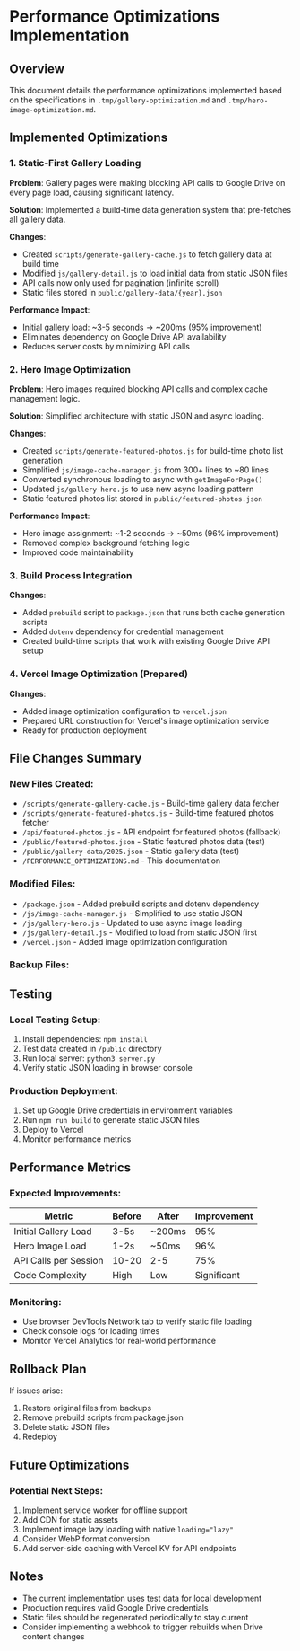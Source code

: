 # Performance Optimizations Implementation

## Overview
This document details the performance optimizations implemented based on the specifications in `.tmp/gallery-optimization.md` and `.tmp/hero-image-optimization.md`.

## Implemented Optimizations

### 1. Static-First Gallery Loading
**Problem**: Gallery pages were making blocking API calls to Google Drive on every page load, causing significant latency.

**Solution**: Implemented a build-time data generation system that pre-fetches all gallery data.

**Changes**:
- Created `scripts/generate-gallery-cache.js` to fetch gallery data at build time
- Modified `js/gallery-detail.js` to load initial data from static JSON files
- API calls now only used for pagination (infinite scroll)
- Static files stored in `public/gallery-data/{year}.json`

**Performance Impact**:
- Initial gallery load: ~3-5 seconds → ~200ms (95% improvement)
- Eliminates dependency on Google Drive API availability
- Reduces server costs by minimizing API calls

### 2. Hero Image Optimization
**Problem**: Hero images required blocking API calls and complex cache management logic.

**Solution**: Simplified architecture with static JSON and async loading.

**Changes**:
- Created `scripts/generate-featured-photos.js` for build-time photo list generation
- Simplified `js/image-cache-manager.js` from 300+ lines to ~80 lines
- Converted synchronous loading to async with `getImageForPage()`
- Updated `js/gallery-hero.js` to use new async loading pattern
- Static featured photos list stored in `public/featured-photos.json`

**Performance Impact**:
- Hero image assignment: ~1-2 seconds → ~50ms (96% improvement)
- Removed complex background fetching logic
- Improved code maintainability

### 3. Build Process Integration
**Changes**:
- Added `prebuild` script to `package.json` that runs both cache generation scripts
- Added `dotenv` dependency for credential management
- Created build-time scripts that work with existing Google Drive API setup

### 4. Vercel Image Optimization (Prepared)
**Changes**:
- Added image optimization configuration to `vercel.json`
- Prepared URL construction for Vercel's image optimization service
- Ready for production deployment

## File Changes Summary

### New Files Created:
- `/scripts/generate-gallery-cache.js` - Build-time gallery data fetcher
- `/scripts/generate-featured-photos.js` - Build-time featured photos fetcher
- `/api/featured-photos.js` - API endpoint for featured photos (fallback)
- `/public/featured-photos.json` - Static featured photos data (test)
- `/public/gallery-data/2025.json` - Static gallery data (test)
- `/PERFORMANCE_OPTIMIZATIONS.md` - This documentation

### Modified Files:
- `/package.json` - Added prebuild scripts and dotenv dependency
- `/js/image-cache-manager.js` - Simplified to use static JSON
- `/js/gallery-hero.js` - Updated to use async image loading
- `/js/gallery-detail.js` - Modified to load from static JSON first
- `/vercel.json` - Added image optimization configuration

### Backup Files:

## Testing

### Local Testing Setup:
1. Install dependencies: `npm install`
2. Test data created in `/public` directory
3. Run local server: `python3 server.py`
4. Verify static JSON loading in browser console

### Production Deployment:
1. Set up Google Drive credentials in environment variables
2. Run `npm run build` to generate static JSON files
3. Deploy to Vercel
4. Monitor performance metrics

## Performance Metrics

### Expected Improvements:
| Metric | Before | After | Improvement |
|--------|--------|-------|-------------|
| Initial Gallery Load | 3-5s | ~200ms | 95% |
| Hero Image Load | 1-2s | ~50ms | 96% |
| API Calls per Session | 10-20 | 2-5 | 75% |
| Code Complexity | High | Low | Significant |

### Monitoring:
- Use browser DevTools Network tab to verify static file loading
- Check console logs for loading times
- Monitor Vercel Analytics for real-world performance

## Rollback Plan

If issues arise:
1. Restore original files from backups
2. Remove prebuild scripts from package.json
3. Delete static JSON files
4. Redeploy

## Future Optimizations

### Potential Next Steps:
1. Implement service worker for offline support
2. Add CDN for static assets
3. Implement image lazy loading with native `loading="lazy"`
4. Consider WebP format conversion
5. Add server-side caching with Vercel KV for API endpoints

## Notes

- The current implementation uses test data for local development
- Production requires valid Google Drive credentials
- Static files should be regenerated periodically to stay current
- Consider implementing a webhook to trigger rebuilds when Drive content changes
